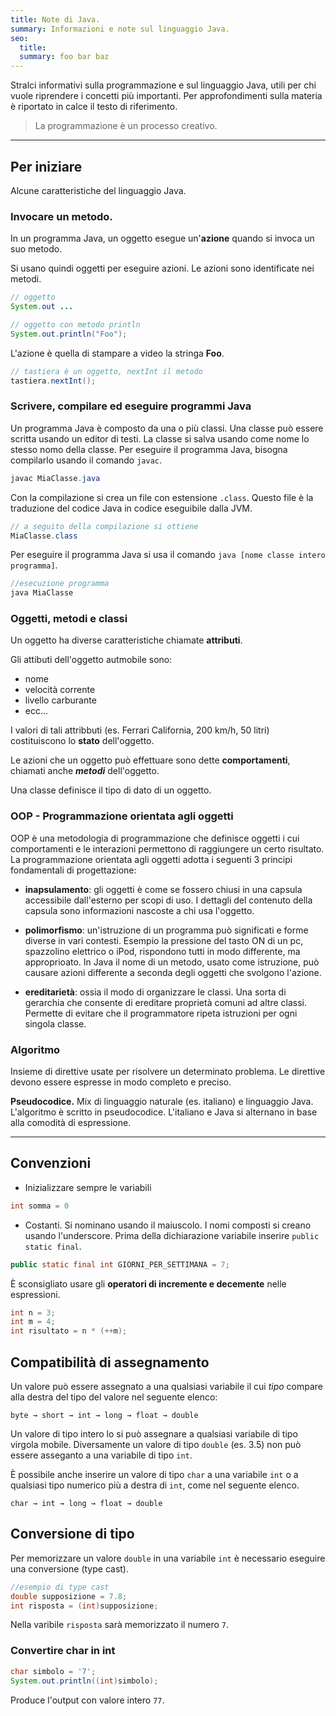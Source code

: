 ```yaml
---
title: Note di Java.
summary: Informazioni e note sul linguaggio Java.
seo: 
  title: 
  summary: foo bar baz
---
```


Stralci informativi sulla programmazione e sul linguaggio Java, utili per chi vuole riprendere i concetti più importanti. Per approfondimenti sulla materia è riportato in calce il testo di riferimento. 

>La programmazione è un processo creativo.

---

## Per iniziare

Alcune caratteristiche del linguaggio Java.

### Invocare un metodo.

In un programma Java, un oggetto esegue un'**azione** quando si invoca un suo metodo. 

Si usano quindi oggetti per eseguire azioni. Le azioni sono identificate nei metodi.

```java
// oggetto
System.out ...
```

```java
// oggetto con metodo println
System.out.println("Foo");
```

L'azione è quella di stampare a video la stringa **Foo**.

```java
// tastiera è un oggetto, nextInt il metodo
tastiera.nextInt(); 
```

### Scrivere, compilare ed eseguire programmi Java

Un programma Java è composto da una o più classi. Una classe può essere scritta usando un editor di testi. La classe si salva usando come nome lo stesso nomo della classe. Per eseguire il programma Java, bisogna compilarlo usando il comando ```javac```.

```java
javac MiaClasse.java
```

Con la compilazione si crea un file con estensione ```.class```. Questo file è la traduzione del codice Java in codice eseguibile dalla JVM.

```java
// a seguito della compilazione si ottiene
MiaClasse.class
```

Per eseguire il programma Java si usa il comando ```java [nome classe intero programma]```.

```java
//esecuzione programma
java MiaClasse
```

### Oggetti, metodi e classi

Un oggetto ha diverse caratteristiche chiamate **attributi**.

Gli attibuti dell'oggetto autmobile sono: 

* nome
* velocità corrente
* livello carburante 
* ecc...

I valori di tali attribbuti (es. Ferrari California, 200 km/h, 50 litri) costituiscono lo **stato** dell'oggetto. 

Le azioni che un oggetto può effettuare sono dette **comportamenti**, chiamati anche ***metodi*** dell'oggetto.

Una classe definisce il tipo di dato di un oggetto.

### OOP - Programmazione orientata agli oggetti

OOP è una metodologia di programmazione che definisce oggetti i cui comportamenti e le interazioni permettono di raggiungere un certo risultato. La programmazione orientata agli oggetti adotta i seguenti 3 principi fondamentali di progettazione: 

* **inapsulamento**: gli oggetti è come se fossero chiusi in una capsula accessibile dall'esterno per scopi di uso. I dettagli del contenuto della capsula sono informazioni nascoste a chi usa l'oggetto.

* **polimorfismo**: un'istruzione di un programma può significati e forme diverse in vari contesti. Esempio la pressione del tasto ON di un pc, spazzolino elettrico o iPod, rispondono tutti in modo differente, ma approprioato. In Java il nome di un metodo, usato come istruzione, può causare azioni differente a seconda degli oggetti che svolgono l'azione.

* **ereditarietà**: ossia il modo di organizzare le classi. Una sorta di gerarchia che consente di ereditare proprietà comuni ad altre classi. Permette di evitare che il programmatore ripeta istruzioni per ogni singola classe.

### Algoritmo 

Insieme di direttive usate per risolvere un determinato problema. Le direttive devono essere espresse in modo completo e preciso. 

**Pseudocodice.** Mix di linguaggio naturale (es. italiano) e linguaggio Java. L'algoritmo è scritto in pseudocodice. L'italiano e Java si alternano in base alla comodità di espressione. 

---

## Convenzioni

* Inizializzare sempre le variabili
 
```java 
int somma = 0 
 ```

* Costanti. Si nominano usando il maiuscolo. I nomi composti si creano usando l'underscore. Prima della dichiarazione variabile inserire ```public static final```. 

```java
public static final int GIORNI_PER_SETTIMANA = 7;
```

È sconsigliato usare gli **operatori di incremente e decemente** nelle espressioni.

```java
int n = 3; 
int m = 4;
int risultato = n * (++m);
```


## Compatibilità di assegnamento 

Un valore può essere assegnato a una qualsiasi variabile il cui *tipo* compare alla destra del tipo del valore nel seguente elenco: 

```
byte → short → int → long → float → double 
```

Un valore di tipo intero lo si può assegnare a qualsiasi variabile di tipo virgola mobile. Diversamente un valore di tipo ```double``` (es. 3.5) non può essere asseganto a una variabile di tipo ```int```.

È possibile anche inserire un valore di tipo ```char``` a una variabile ```int``` o a qualsiasi tipo numerico più a destra di ```int```, come nel seguente elenco.

```
char → int → long → float → double 
```

## Conversione di tipo

Per memorizzare un valore ```double``` in una variabile ```int``` è necessario eseguire una conversione (type cast).

```java
//esempio di type cast
double supposizione = 7.8;
int risposta = (int)supposizione;
```

Nella varibile ```risposta``` sarà memorizzato il numero ```7```.

### Convertire char in int

```java
char simbolo = '7';
System.out.println((int)simbolo);
```

Produce l'output con valore intero ```77```.



